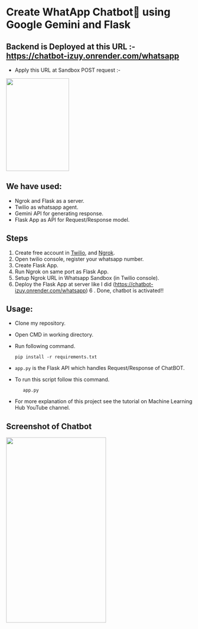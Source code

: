 # Create WhatApp Chatbot💬 using Google Gemini and Flask
## Backend is Deployed at this URL :-  https://chatbot-izuy.onrender.com/whatsapp
- Apply this URL at Sandbox POST request :- 
<img src="https://github.com/Suyash-Rajput/Chatbot/blob/main/sandbox.png" width="170" height="250">

## We have used:
- Ngrok and Flask as a server.
- Twilio as whatsapp agent.
- Gemini API for generating response.
- Flask App as API for Request/Response model.

## Steps
1. Create free account in [Twilio](https://console.twilio.com/), and [Ngrok](https://dashboard.ngrok.com/).
2. Open twilio console, register your whatsapp number. 
3. Create Flask App.
4. Run Ngrok on same port as Flask App. 
5. Setup Ngrok URL in Whatsapp Sandbox (in Twilio console).
6. Deploy the Flask App at server  like I did (https://chatbot-izuy.onrender.com/whatsapp) 
6 . Done, chatbot is activated!!

## Usage:
- Clone my repository.
- Open CMD in working directory.
- Run following command.

  ```
  pip install -r requirements.txt
  ```
- `app.py` is the Flask API which handles Request/Response of ChatBOT.
- To run this script follow this command.
  ``` 
     app.py
  ```

- For more explanation of this project see the tutorial on Machine Learning Hub YouTube channel.

## Screenshot of Chatbot

<img src="https://github.com/Suyash-Rajput/Chatbot/blob/main/sc_1.jpg" width="270" height="500">